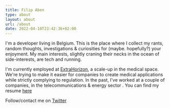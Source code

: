```yaml
---
title: Filip Aben
type: about
layout: about
url: /about
date: 2022-04-10T23:42:36+02:00
---
```

I'm a developer living in Belgium. This is the place where I collect my rants, random thoughts, investigations & curiosities for (maybe. hopefully?) your enjoyment. My main interests, slightly craning their necks in the ocean of side-interests, are tech and running.

I'm currently employed at [ExtraHorizon](https://www.extrahorizon.com), a scale-up in the medical space. We're trying to make it easier for companies to create medical applications while strictly complying to regulation. In the past, I've worked at a couple of companies, in the telecommunications & energy sector . You can find my resume [here](cv-en.pdf)

Follow/contact me on [Twitter](https://twitter.com/filipaben)